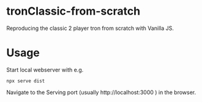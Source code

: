 # tronClassic-from-scratch

Reproducing the classic 2 player tron from scratch with Vanilla JS.

# Usage

Start local webserver with e.g.

```
npx serve dist
```

Navigate to the Serving port (usually http://localhost:3000 ) in the browser.
